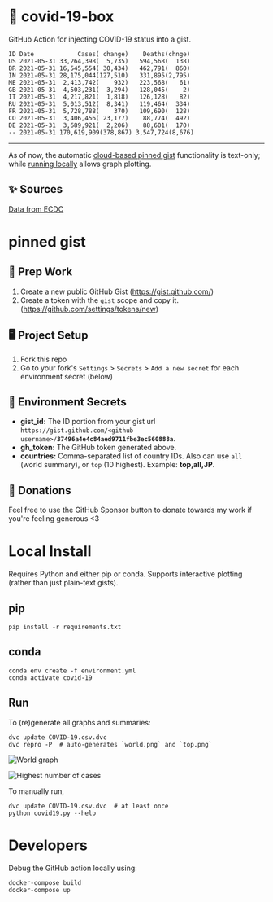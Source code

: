 # 🏥 covid-19-box

GitHub Action for injecting COVID-19 status into a gist.

```
ID Date            Cases( change)    Deaths(chnge)
US 2021-05-31 33,264,398(  5,735)   594,568(  138)
BR 2021-05-31 16,545,554( 30,434)   462,791(  860)
IN 2021-05-31 28,175,044(127,510)   331,895(2,795)
ME 2021-05-31  2,413,742(    932)   223,568(   61)
GB 2021-05-31  4,503,231(  3,294)   128,045(    2)
IT 2021-05-31  4,217,821(  1,818)   126,128(   82)
RU 2021-05-31  5,013,512(  8,341)   119,464(  334)
FR 2021-05-31  5,728,788(    370)   109,690(  128)
CO 2021-05-31  3,406,456( 23,177)    88,774(  492)
DE 2021-05-31  3,689,921(  2,206)    88,601(  170)
-- 2021-05-31 170,619,909(378,867) 3,547,724(8,676)
```

---

As of now, the automatic [cloud-based pinned gist](#pinned-gist) functionality is text-only;
while [running locally](#local-install) allows graph plotting.

## ✨ Sources

[Data from ECDC](https://www.ecdc.europa.eu/en/publications-data/download-todays-data-geographic-distribution-covid-19-cases-worldwide)

# pinned gist

## 🎒 Prep Work
1. Create a new public GitHub Gist (https://gist.github.com/)
1. Create a token with the `gist` scope and copy it. (https://github.com/settings/tokens/new)

## 🖥 Project Setup
1. Fork this repo
1. Go to your fork's `Settings` > `Secrets` > `Add a new secret` for each environment secret (below)

## 🤫 Environment Secrets
- **gist_id:** The ID portion from your gist url `https://gist.github.com/<github username>/`**`37496a4e4c84aed9711fbe3ec560888a`**.
- **gh_token:** The GitHub token generated above.
- **countries:** Comma-separated list of country IDs. Also can use `all` (world summary), or `top` (10 highest). Example: **top,all,JP**.

## 💸 Donations

Feel free to use the GitHub Sponsor button to donate towards my work if you're feeling generous <3

# Local Install

Requires Python and either pip or conda. Supports interactive plotting (rather than just plain-text gists).

## pip

```
pip install -r requirements.txt
```

## conda

```
conda env create -f environment.yml
conda activate covid-19
```

## Run

To (re)generate all graphs and summaries:

```
dvc update COVID-19.csv.dvc
dvc repro -P  # auto-generates `world.png` and `top.png`
```

![World graph](world.png)

![Highest number of cases](top.png)

To manually run,

```
dvc update COVID-19.csv.dvc  # at least once
python covid19.py --help
```

# Developers

Debug the GitHub action locally using:

```
docker-compose build
docker-compose up
```
